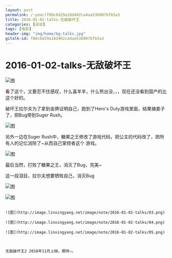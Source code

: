 ```yaml
---
layout: post
permalink: /:year/f80c6d29a18d402ca4aa536007bfb5a3
title: 2016-01-02-talks-无敌破坏王
categories: [说说]
tags: [电影]
header-img: "img/home/bg-talks.jpg"
gitalk-id: f80c6d29a18d402ca4aa536007bfb5a3
---
```


# 2016-01-02-talks-无敌破坏王

![图](http://image.linxingyang.net/image/note/2016-01-02-talks/wdphw.jpg)


看了这个，又要忍不住感叹，什么喜羊羊，什么熊出没，，，现在还没看到国产的比这个好的。


破坏王拉尔夫为了拿到金牌证明自己，跑到了Hero's Duty游戏里面，结果捅娄子了，把Bug带到Suger Rush。

![图](http://image.linxingyang.net/image/note/2016-01-02-talks/06.png)

另外一边在Suger Rush中，糖果之王修改了游戏代码，把公主的代码改了，把所有人的记忆消除了~从而自己掌控者这个
游戏。

![图](http://image.linxingyang.net/image/note/2016-01-02-talks/07.png)



最后当然，打败了糖果之王，消灭了Bug，完美~


这一段泪目，拉尔夫想要牺牲自己，消灭Bug

![图](http://image.linxingyang.net/image/note/2016-01-02-talks/01.png)

![图](http://image.linxingyang.net/image/note/2016-01-02-talks/02.png)

~~~

![图](http://image.linxingyang.net/image/note/2016-01-02-talks/03.png)

![图](http://image.linxingyang.net/image/note/2016-01-02-talks/04.png)

![图](http://image.linxingyang.net/image/note/2016-01-02-talks/05.png)



无敌破坏王2 2018年11月上映，期待~。

